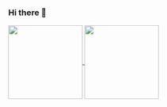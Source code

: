 ### Hi there 👋

<div>
  <a href ="https://github.com/IoriFernando">
  <img height=150 align="center" src="https://github-readme-stats.vercel.app/api?username=IoriFernando&show_icons=true&theme=dark"/>
  <img height=150 w align="center" src="https://github-readme-stats.vercel.app/api/top-langs/?username=IoriFernando&layout=compact">

</div>


